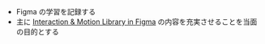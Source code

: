 * Figma の学習を記録する
* 主に [Interaction & Motion Library in Figma](https://nohnoh.notion.site/Interaction-Motion-Library-in-Figma-fdd7c75925c64823be1cc44192012fb0) の内容を充実させることを当面の目的とする

